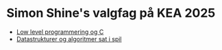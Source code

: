 # Simon Shine's valgfag på KEA 2025

- [Low level programmering og C](./low-level-c)
- [Datastrukturer og algoritmer sat i spil](./dat-algo)
